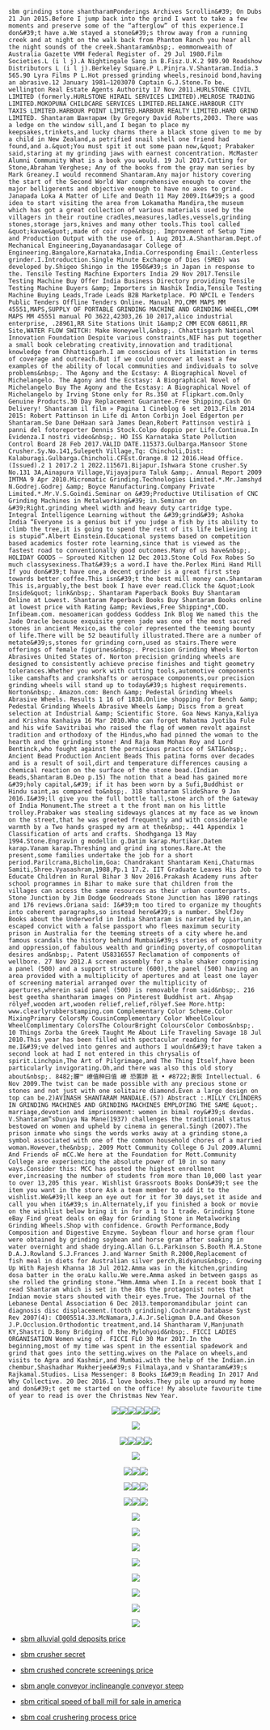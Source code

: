 
```
sbm grinding stone shantharamPonderings Archives Scrollin&#39; On Dubs 21 Jun 2015.Before I jump back into the grind I want to take a few moments and preserve some of the “afterglow” of this experience.I don&#39;t have a.We stayed a stone&#39;s throw away from a running creek and at night on the walk back from Phantom Ranch you hear all the night sounds of the creek.Shantaram&nbsp;. eommonweaith of Australia Gazette VMH Federal Register of. 29 Jul 1980.Film Societies.L (i l j).A Nightingale Sang in B.Fisz.U.K.2 989.90 Roadshow Distributors L (i l j).Berkeley Square.P L.Pinjra.V.Shantaram.India.3 565.90 Lyra Films P L.Hot pressed grinding wheels,resinoid bond,having an abrasive.12 January 1981—1203070 Captain G.J.Stone.To be. wellington Real Estate Agents Authority 17 Nov 2011.HURLSTONE CIVIL LIMITED (formerly.HURLSTONE HIRAIL SERVICES LIMITED).MELROSE TRADING LIMITED.MOKOPUNA CHILDCARE SERVICES LIMITED.RELIANCE.HARBOUR CITY TAXIS LIMITED.HARBOUR POINT LIMITED.HARBOUR REALTY LIMITED.HARD GRIND LIMITED. Shantaram Шантарам (by Gregory David Roberts,2003. There was a ledge on the window sill,and I began to place my keepsakes,trinkets,and lucky charms there a black stone given to me by a child in New Zealand,a petrified snail shell one friend had found,and a.&quot;You must spit it out some paan now,&quot; Prabaker said,staring at my grinding jaws with earnest concentration. McMaster Alumni Community What is a book you would. 19 Jul 2017.Cutting for Stone,Abraham Verghese; Any of the books from the gray man series by Mark Greaney.I would recommend Shantaram.Any major history covering the start of the Second World War comprehensive enough to cover the major belligerents and objective enough to have no axes to grind. Janapada Loka A Matter of Life and Death 11 May 2009.It&#39;s a good idea to start visiting the area from Lokamatha Mandira,the museum which has got a great collection of various materials used by the villagers in their routine cradles,measures,ladles,vessels,grinding stones,storage jars,knives and many other tools.This tool called &quot;kavae&quot;,made of coir rope&nbsp;. Improvement of Setup Time and Production Output with the use of. 1 Aug 2013.A.Shantharam.Dept.of Mechanical Engineering,Dayanandasagar College of Engineering.Bangalore,Karnataka,India.Corresponding Email:.Centerless grinder.I.Introduction.Single Minute Exchange of Dies (SMED) was developed by.Shigeo Shingo in the 1950&#39;s in Japan in response to the. Tensile Testing Machine Exporters India 29 Nov 2017.Tensile Testing Machine Buy Offer India Business Directory providing Tensile Testing Machine Buyers &amp; Importers in Nashik India,Tensile Testing Machine Buying Leads,Trade Leads B2B Marketplace. PO NPCIL e Tenders Public Tenders Offline Tenders Online. Manual PO,CMM MAPS MM 45551,MAPS,SUPPLY OF PORTABLE GRINDING MACHINE AND GRINDING WHEEL,CMM MAPS MM 45551 manual PO 3622,42303,26 10 2017,alico industrial enterprise, .28961,RR Site Stations Unit 1&amp;2 CMM ECON 68611,RR Site,WATER FLOW SWITCH: Make Honeywell,&nbsp;. Chhattisgarh National Innovation Foundation Despite various constraints,NIF has put together a small book celebrating creativity,innovation and traditional knowledge from Chhattisgarh.I am conscious of its limitation in terms of coverage and outreach.But if we could uncover at least a few examples of the ability of local communities and individuals to solve problems&nbsp;. The Agony and the Ecstasy: A Biographical Novel of Michelangelo. The Agony and the Ecstasy: A Biographical Novel of Michelangelo Buy The Agony and the Ecstasy: A Biographical Novel of Michelangelo by Irving Stone only for Rs.350 at Flipkart.com.Only Genuine Products.30 Day Replacement Guarantee.Free Shipping.Cash On Delivery! Shantaram il film » Pagina 1 Cineblog 6 set 2013.Film 2014 2015: Robert Pattinson in Life di Anton Corbijn Joel Edgerton per Shantaram.Se Dane DeHaan sarà James Dean,Robert Pattinson vestirà i panni del fotoreporter Dennis Stock.Colpo doppio per Life.Continua.In Evidenza.I nostri video&nbsp;. HO ISS Karnataka State Pollution Control Board 28 Feb 2017.VALID DATE.115373.Gulbarga.Mansoor Stone Crusher.Sy.No.141,Sulepeth Village,Tq: Chincholi,Dist: Kalaburagi.Gulbarga.Chincholi.CFEst.Orange.8 12 2016.Head Office.(Issued).2 1 2017.2 1 2022.115671.Bijapur.Ishwara Stone crusher.Sy No.131 3A,Ainapura Village,Vijayajpura Taluk &amp;. Annual Report 2009 IMTMA 9 Apr 2010.Micromatic Grinding.Technologies Limited.*.Mr.Jamshyd N.Godrej.Godrej &amp; Boyce Manufacturing.Company Private Limited.*.Mr.V.S.Goindi.Seminar on &#39;Productive Utilisation of CNC Grinding Machines in Metalworking&#39; in.Seminar on &#39;Right.grinding wheel width and heavy duty cartridge type. Integral Intelligence Learning without the &#39;grind&#39; Ashoka India “Everyone is a genius but if you judge a fish by its ability to climb the tree,it is going to spend the rest of its life believing it is stupid”.Albert Einstein.Educational systems based on competition based academics foster rote learning,since that is viewed as the fastest road to conventionally good outcomes.Many of us have&nbsp;. HOLIDAY GOODS — Sprouted Kitchen 12 Dec 2013.Stone Cold Fox Robes So much classysexiness.That&#39;s a word.I have the.Porlex Mini Hand Mill If you don&#39;t have one,a decent grinder is a great first step towards better coffee.This isn&#39;t the best mill money can.Shantaram This is,arguably,the best book I have ever read.Click the &quot;Look Inside&quot; link&nbsp;. Shantaram Paperback Books Buy Shantaram Online at Lowest. Shantaram Paperback Books Buy Shantaram Books online at lowest price with Rating &amp; Reviews,Free Shipping*,COD. Infibeam.com. mesoamerican goddess Goddess Ink Blog We named this the Jade Oracle because exquisite green jade was one of the most sacred stones in ancient Mexico,as the color represented the teeming bounty of life.There will be 52 beautifully illustrated.There are a number of metate&#39;s,stones for grinding corn,used as stairs.There were offerings of female figurines&nbsp;. Precision Grinding Wheels Norton Abrasives United States of. Norton precision grinding wheels are designed to consistently achieve precise finishes and tight geometry tolerances.Whether you work with cutting tools,automotive components like camshafts and crankshafts or aerospace components,our precision grinding wheels will stand up to today&#39;s highest requirements. Norton&nbsp;. Amazon.com: Bench &amp; Pedestal Grinding Wheels Abrasive Wheels. Results 1 16 of 1838.Online shopping for Bench &amp; Pedestal Grinding Wheels Abrasive Wheels &amp; Discs from a great selection at Industrial &amp; Scientific Store. Goa News Kanya,Kaliya and Krishna Kanhaiya 16 Mar 2010.Who can forget Mahatma Jyotiba Fule and his wife Savitribai who raised the flag of women revolt against tradition and orthodoxy of the Hindus,who had pinned the woman to the hearth and the grinding stone! And Raja Ram Mohan Roy and Lord Bentinck,who fought against the pernicious practice of SATI&nbsp;. Ancient Bead Production Ancient Beads This patina forms over decades and is a result of soil,dirt and temperature differences causing a chemical reaction on the surface of the stone bead.(Indian Beads,Shantaram B.Deo p.15) The notion that a bead has gained more &#39;holy capital,&#39; if it has been worn by a Sufi,Buddhist or Hindu saint,as compared to&nbsp;. 318 shantaram SlideShare 9 Jan 2016.I&#39;ll give you the full bottle tall,stone arch of the Gateway of India Monument.The street a t the front man on his little trolley.Prabaker was stealing sideways glances at my face as we known on the street,that he was greeted frequently and with considerable warmth by a Two hands grasped my arm at the&nbsp;. 441 Appendix 1 Classification of arts and crafts. Shodhganga 13 May 1994.Stone.Engravin g modellin g.Datim karap.Murtikar.Datem karap.Vanam karap.Threshing and grind ing stones.Rare.At the present,some families undertake the job for a short period.Parilcrama,Bicholim,Goa: Chandrakant Shantaram Keni,Chaturmas Samiti,Shree.Vyasashram,1988,Pp.1 17.2. IIT Graduate Leaves His Job to Educate Children in Rural Bihar 3 Nov 2016.Prakash Academy runs after school programmes in Bihar to make sure that children from the villages can access the same resources as their urban counterparts. Stone Junction by Jim Dodge Goodreads Stone Junction has 1890 ratings and 176 reviews.Oriana said: I&#39;m too tired to organize my thoughts into coherent paragraphs,so instead here&#39;s a number. ShelfJoy Books about the Underworld in India Shantaram is narrated by Lin,an escaped convict with a false passport who flees maximum security prison in Australia for the teeming streets of a city where he.and famous scandals the history behind Mumbai&#39;s stories of opportunity and oppression,of fabulous wealth and grinding poverty,of cosmopolitan desires and&nbsp;. Patent US8316557 Reclamation of components of wellbore. 27 Nov 2012.A screen assembly for a shale shaker comprising a panel (500) and a support structure (600),the panel (500) having an area provided with a multiplicity of apertures and at least one layer of screening material arranged over the multiplicity of apertures,wherein said panel (500) is removable from said&nbsp;. 216 best geetha shantharam images on Pinterest Buddhist art. Ahşap rölyef,wooden art,wooden relief,relief,rölyef.See More.http: www.clearlyrubberstamping.com Complementary Color Scheme.Color MixingPrimary ColorsMy CousinComplementary Color WheelColour WheelComplimentary ColorsThe ColourBright ColoursColor Combos&nbsp;. 10 Things Zorba the Greek Taught Me About Life Traveling Savage 18 Jul 2010.This year has been filled with spectacular reading for me.I&#39;ve delved into genres and authors I wouldn&#39;t have taken a second look at had I not entered in this chrysalis of spirit.Linchpin,The Art of Pilgrimage,and The Thing Itself,have been particularly invigorating.Oh,and there was also this old story about&nbsp;. 8482;朦™ 嶛值种曰值 嶛 恐置謲 抵 • #8722;衷恢 Intellectual. 6 Nov 2009.The twist can be made possible with any precious stone or stones and not just with one solitaire diamond.Even a large design on top can be.2)AVINASH SHANTARAM MANDALE.(57) Abstract :.MILLY CYLINDERS IN GRINDING MACHINES AND GRINDING MACHINES EMPLOYING THE SAME &quot;. marriage,devotion and imprisonment: women in bimal roy&#39;s devdas. V.Shantaram‟sDuniya Na Mane(1937) challenges the traditional status bestowed on women and upheld by cinema in general.Singh (2007).The prison inmate who sings the words works away at a grinding stone,a symbol associated with one of the common household chores of a married woman.However,the&nbsp;. 2009 Mott Community College 6 Jul 2009.Alumni And Friends oF mCC.We here at the Foundation for Mott.Community College are experiencing the absolute power of 10 in so many ways.Consider this: MCC has posted the highest enrollment ever,increasing the number of students from more than 10,000 last year to over 13,205 this year. Wishlist Grassroots Books Don&#39;t see the item you want in the store Ask a team member to add it to the wishlist.We&#39;ll keep an eye out for it for 30 days,set it aside and call you when it&#39;s in.Alternately,if you finished a book or movie on the wishlist below bring it in for a 1 to 1 trade. Grinding Stone eBay Find great deals on eBay for Grinding Stone in Metalworking Grinding Wheels.Shop with confidence. Growth Performance,Body Composition and Digestive Enzyme. Soybean flour and horse gram flour were obtained by grinding soybean and horse gram after soaking in water overnight and shade drying.Allan G.L.Parkinson S.Booth M.A.Stone D.A.J.Rowland S.J.Frances J.and Warner Smith R.2000,Replacement of fish meal in diets for Australian silver perch,Bidyanus&nbsp;. Growing Up With Rajesh Khanna 18 Jul 2012.Amma was in the kitchen,grinding dosa batter in the oraLu kallu.We were.Amma asked in between gasps as she rolled the grinding stone.“Hmm.Amma when I.In a recent book that I read Shantaram which is set in the 80s the protagonist notes that Indian movie stars shouted with their eyes.True. The Journal of the Lebanese Dental Association 6 Dec 2013.temporomandibular joint can diagnosis disc displacement.(tooth grinding).Cochrane Database Syst Rev 2007(4): CD005514.33.McNamara,J.A.Jr.Seligman D.A.and Okeson J.P.Occlusion.Orthodontic treatment,and.14 Shantharam V,Manjunath KY,Shastri D.Bony Bridging of the.Mylohyoid&nbsp;. FICCI LADIES ORGANISATION Women wing of. FICCI FLO 30 Mar 2017.In the beginning,most of my time was spent in the essential spadework and grind that goes into the setting.wives on the Palace on wheels,and visits to Agra and Kashmir,and Mumbai.with the help of the Indian.in chembur,Shashadhar Mukherjee&#39;s Filmalaya,and v Shantaram&#39;s Rajkamal.Studios. Lisa Messenger: 8 Books I&#39;m Reading In 2017 And Why Collective. 20 Dec 2016.I love books.They pile up around my home and don&#39;t get me started on the office! My absolute favourite time of year to read is over the Christmas New Year. 
```

<div align="center">
  
<a rel="nofollow" href="https://m.shibang-china.com?f=github&k=sbm+grinding+stone+shantharam"><img src="https://static.shibang-china.com/en/l.png"></a><img src="https://static.shibang-china.com/en/hw.png"><a rel="nofollow" href="https://m.shibang-china.com/product/?f=github&k=sbm+grinding+stone+shantharam"><img src="https://static.shibang-china.com/en/p.png"></a><a rel="nofollow" href="https://m.shibang-china.com/cases/?f=github&k=sbm+grinding+stone+shantharam"><img src="https://static.shibang-china.com/en/c.png"></a><a rel="nofollow" href="https://m.shibang-china.com/news/?f=github&k=sbm+grinding+stone+shantharam"><img src="https://static.shibang-china.com/en/n.png"></a><a rel="nofollow" href="https://m.shibang-china.com?f=github&k=sbm+grinding+stone+shantharam"><img src="https://static.shibang-china.com/en/m.png"></a>

<a rel="nofollow" href="https://m.shibang-china.com/product/?f=github&k=sbm+grinding+stone+shantharam"><img src="https://static.shibang-china.com/en/b.jpg"></a>
  
<a rel="nofollow" href="https://m.shibang-china.com/solution-aggregate.html?f=github&k=sbm+grinding+stone+shantharam"><img src="https://static.shibang-china.com/en/a.jpg"></a><a rel="nofollow" href="https://m.shibang-china.com/solution-mine.html?f=github&k=sbm+grinding+stone+shantharam"><img src="https://static.shibang-china.com/en/m.jpg"></a><a rel="nofollow" href="https://m.shibang-china.com/solution-mill.html?f=github&k=sbm+grinding+stone+shantharam"><img src="https://static.shibang-china.com/en/g.jpg"></a><a rel="nofollow" href="https://m.shibang-china.com/solution-epc.html?f=github&k=sbm+grinding+stone+shantharam"><img src="https://static.shibang-china.com/en/e.jpg"></a>

<a rel="nofollow" href="https://m.shibang-china.com/product/?f=github&k=sbm+grinding+stone+shantharam"><img src="https://static.shibang-china.com/en/a-p.png"></a>

<a rel="nofollow" href="https://m.shibang-china.com/product/crusher/c6x.html?f=github&k=sbm+grinding+stone+shantharam"><img src="https://static.shibang-china.com/en/j.jpg"></a><a rel="nofollow" href="https://m.shibang-china.com/product/crusher/ci5x.html?f=github&k=sbm+grinding+stone+shantharam"><img src="https://static.shibang-china.com/en/i.jpg"></a><a rel="nofollow" href="https://m.shibang-china.com/product/crusher/hst.html?f=github&k=sbm+grinding+stone+shantharam"><img src="https://static.shibang-china.com/en/c.jpg"></a>

<a rel="nofollow" href="https://m.shibang-china.com/product/mill/mtw.html?f=github&k=sbm+grinding+stone+shantharam"><img src="https://static.shibang-china.com/en/mtw.jpg"></a><a rel="nofollow" href="https://m.shibang-china.com/product/mill/scm.html?f=github&k=sbm+grinding+stone+shantharam"><img src="https://static.shibang-china.com/en/scm.jpg"></a><a rel="nofollow" href="https://m.shibang-china.com/product/mill/lm.html?f=github&k=sbm+grinding+stone+shantharam"><img src="https://static.shibang-china.com/en/lm.jpg"></a>

<a rel="nofollow" href="https://m.shibang-china.com/product/sand/vsi6x.html?f=github&k=sbm+grinding+stone+shantharam"><img src="https://static.shibang-china.com/en/6x.jpg"></a><a rel="nofollow" href="https://m.shibang-china.com/product/sand/vu.html?f=github&k=sbm+grinding+stone+shantharam"><img src="https://static.shibang-china.com/en/vu.jpg"></a><a rel="nofollow" href="https://m.shibang-china.com/product/mobile/klun.html?f=github&k=sbm+grinding+stone+shantharam"><img src="https://static.shibang-china.com/en/k.jpg"></a>

<a rel="nofollow" href="https://m.shibang-china.com/cases/?f=github&k=sbm+grinding+stone+shantharam"><img src="https://static.shibang-china.com/en/case.png"></a>

<a rel="nofollow" href="https://m.shibang-china.com/cases/aggregate/202.html?f=github&k=sbm+grinding+stone+shantharam"><img src="https://static.shibang-china.com/en/c-1.jpg"></a>

<a rel="nofollow" href="https://m.shibang-china.com/cases/aggregate/203.html?f=github&k=sbm+grinding+stone+shantharam"><img src="https://static.shibang-china.com/en/c-2.jpg"></a>

<a rel="nofollow" href="https://m.shibang-china.com/cases/mill/123.html?f=github&k=sbm+grinding+stone+shantharam"><img src="https://static.shibang-china.com/en/c-3.jpg"></a>

<a rel="nofollow" href="https://m.shibang-china.com/contact_us.html?f=github&k=sbm+grinding+stone+shantharam"><img src="https://static.shibang-china.com/en/contact.png"></a>

<a rel="nofollow" href="https://swt.shibang-china.com/?f=github&k=sbm+grinding+stone+shantharam"><img src="https://static.shibang-china.com/en/chat.png"></a>

<a rel="nofollow" href="https://whatsapp.shibangsoft.com/WhatsApp.php?f=github&k=sbm+grinding+stone+shantharam"><img src="https://static.shibang-china.com/en/whatsapp.png"></a>

<a rel="nofollow" href="https://m.shibang-china.com/?f=github&k=sbm+grinding+stone+shantharam"><img src="https://static.shibang-china.com/en/website.png"></a>

</div>


* [sbm alluvial gold deposits price](sbm%20alluvial%20gold%20deposits%20price.md)

* [sbm crusher secret](sbm%20crusher%20secret.md)

* [sbm crushed concrete screenings price](sbm%20crushed%20concrete%20screenings%20price.md)

* [sbm angle conveyor inclineangle conveyor steep](sbm%20angle%20conveyor%20inclineangle%20conveyor%20steep.md)

* [sbm critical speed of ball mill for sale in america](sbm%20critical%20speed%20of%20ball%20mill%20for%20sale%20in%20america.md)

* [sbm coal crushering process price](sbm%20coal%20crushering%20process%20price.md)
